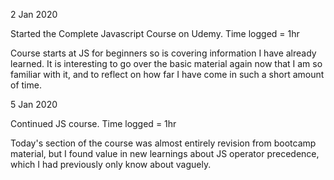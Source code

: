 2 Jan 2020

Started the Complete Javascript Course on Udemy. Time logged = 1hr

Course starts at JS for beginners so is covering information I have already learned. It is interesting to go over the basic material again now that I am so familiar with it, and to reflect on how far I have come in such a short amount of time. 


5 Jan 2020

Continued JS course. Time logged = 1hr

Today's section of the course was almost entirely revision from bootcamp material, but I found value in new learnings about JS operator precedence, which I had previously only know about vaguely. 
